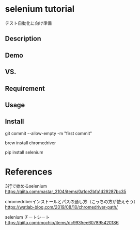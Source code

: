 selenium tutorial
====
テスト自動化に向け準備

## Description

## Demo

## VS.

## Requirement

## Usage

## Install
git commit --allow-empty -m "first commit"

brew install chromedriver

pip install selenium
# References
3行で始めるselenium
https://qiita.com/mastar_3104/items/0a1ce2bfa1d29287bc35

chromedriberインストールとパスの通し方（こっちの方が使えそう）
https://watlab-blog.com/2019/08/10/chromedriver-path/

selenium チートシート
https://qiita.com/mochio/items/dc9935ee607895420186



